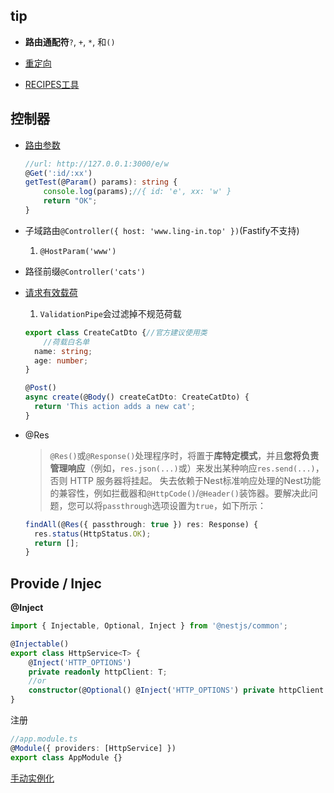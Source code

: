 ## tip

- **路由通配符**`?`, `+`, `*`, 和`()`

- [重定向](https://docs.nestjs.com/controllers#redirection)

- [RECIPES工具](https://docs.nestjs.com/recipes/crud-generator)

## 控制器

- [路由参数](https://docs.nestjs.com/controllers#route-parameters)

  ```typescript
  //url: http://127.0.0.1:3000/e/w
  @Get(':id/:xx')
  getTest(@Param() params): string {
      console.log(params);//{ id: 'e', xx: 'w' }
      return "OK";
  }
  ```

- 子域路由`@Controller({ host: 'www.ling-in.top' })`(Fastify不支持)

  1. `@HostParam('www')`

- 路径前缀`@Controller('cats')`

- [请求有效载荷](https://docs.nestjs.com/controllers#request-payloads)

  1. `ValidationPipe`会过滤掉不规范荷载

  ```typescript
  export class CreateCatDto {//官方建议使用类
      //荷载白名单
    name: string;
    age: number;
  }
  ```

  ```typescript
  @Post()
  async create(@Body() createCatDto: CreateCatDto) {
    return 'This action adds a new cat';
  }
  ```

- @Res

  > `@Res()`或`@Response()`处理程序时，将置于**库特定模式**，并且**您将负责管理响应**（例如，`res.json(...)`或）来发出某种响应`res.send(...)`，否则 HTTP 服务器将挂起。
  > 失去依赖于Nest标准响应处理的Nest功能的兼容性，例如拦截器和`@HttpCode()`/`@Header()`装饰器。要解决此问题，您可以将`passthrough`选项设置为`true`，如下所示：

  ```typescript
  findAll(@Res({ passthrough: true }) res: Response) {
    res.status(HttpStatus.OK);
    return [];
  }
  ```

## Provide / Injec

**@Inject**

```typescript
import { Injectable, Optional, Inject } from '@nestjs/common';

@Injectable()
export class HttpService<T> {
    @Inject('HTTP_OPTIONS')
    private readonly httpClient: T;
    //or
    constructor(@Optional() @Inject('HTTP_OPTIONS') private httpClient: T) {}
}
```

注册

```typescript
//app.module.ts
@Module({ providers: [HttpService] })
export class AppModule {}
```

[手动实例化](https://docs.nestjs.com/providers#manual-instantiation)

